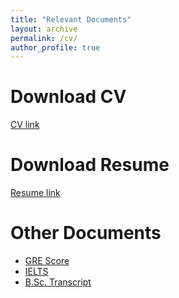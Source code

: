```yaml
---
title: "Relevant Documents"
layout: archive
permalink: /cv/
author_profile: true
---
```


Download CV
======
[CV link](https://asifurrahman1.github.io/Documents/Md_Asifur_Rahman_CV.pdf)

Download Resume
======
[Resume link](https://asifurrahman1.github.io/Documents/Resume_Md_Asifur_Rahman.pdf)


Other Documents
======
- [GRE Score]()
- [IELTS]()
- [B.Sc. Transcript]()
